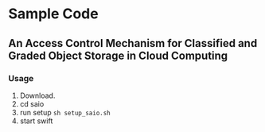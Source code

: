 # Sample Code 
## An Access Control Mechanism for Classified and Graded Object Storage in Cloud Computing

### Usage
1. Download.
2. cd saio
3. run setup `sh setup_saio.sh`
4. start swift
